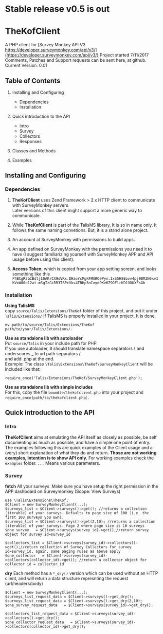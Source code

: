 # Stable release v0.5 is out 

# TheKofClient
A PHP client for [Survey Monkey API V3 https://developer.surveymonkey.com/api/v3/](https://developer.surveymonkey.com/api/v3/)
Project started 7/11/2017    
Comments, Patches and Support requests can be sent here, at github.  
Current Version: 0.01  

## Table of Contents
1. Installing and Configuring  
   - Dependencies  
   - Installation
   
2. Quick introduction to the API
   - Intro  
   - Survey
   - Collectors 
   - Responses  
3. Classes and Methods  
3. Examples  


## Installing and Configuring  

### Dependencies 
1. **TheKofClient** uses Zend Framework > 2.x HTTP client to communicate with SurveyMonkey servers.  
Later versions of this client might support a more generic way to communicate.  

2. While **TheKofClient** is part of the TalisMS library, It is so in name only. It follows the same naming convetions. 
But, it is a stand alone project.  

3. An account at SurveyMonkey with permissions to build apps.

4. An app defined on SurveyMonkey with the permissions you need it to have (I suggest familiarizing yourself with SurveyMonkey APP and API usage before using this client).  

5. **Access Token**, which is copied from your app setting screen, and looks something like this `P4BCgR2bIBdtj10AKrCX9sVRx.DHaoYcMgKFMAROePyn.IxS5H8Bovv4pj98M3N0xvIKVxW00o12at-mSgIzGiRR3TSPcVks4TBHp3nCxyd9Kv6Z9OFlrKD1O8UXFsXb`

### Installation  
**Using TalisMS**  
copy `source/Talis/Extensions/TheKof` folder of this project, and put it under
`Talis/Extensions/` If TalisMS is properly installed in your project. It is done.
```
mv path/to/source/Talis/Extensions/TheKof path/to/your/Talis/Extensions/.
```

**Use as standalone lib with autoloader**  
Put `source/Talis` in your include path for PHP.  
If you use autoloader, it should translate namespace separators \\ and underscores _ to url path separators /  
and add .php at the end.  
Example: The class `\Talis\Extensions\TheKof\SurveyMonkeyClient` will be included like that:   
```
require_once('Talis/Extensions/TheKof/SurveyMonkeyClient.php');
```

**Use as standalone lib with simple includes**  
For this, copy the file `boundle/thekofclient.php` into your project and `require_once(path/to/thekofclient.php)`.


## Quick introduction to the API

### Intro
**TheKofClient** aims at emulating the API itself as closely as possible, be self documenting as much as possible, and have a simple one point
of entry. The examples following this are quick examples of the Client usage and a (very) short explanation of what they do and return. **Those are not working examples, Intention
is to show API only.** For working examples check the `examples` folder. `...` Means various parameters.  

### Survey
**fetch** All your surveys. Make sure you have setup the right permission in the APP dashboard on Surveymonkey (Scope: View Surveys)  

```  
use \Talis\Extensions\TheKof;
$Client = new SurveyMonkeyClient(...);
$surveys_list = $Client->surveys()->get(); //returns a collection (iterable) of your surveys. Defaults to page size of 100 (i.e. the first 100 surveys you own).
$surveys_list = $Client->surveys()->get(2,10); //returns a collection (iterable) of your surveys. Page 2 where page size is 10 surveys
$one_survey   = $Client->surveys(survey_id)->get();//return survey object for survey id=survey_id

$collectors_list = $Client->surveys(survey_id)->collectors()->get();//return collection of Survey Collectors for survey id=survey_id, again, same paging rules as above apply
$one_collector   = $Client->surveys(survey_id)->collectors(collector_id)->get(); //return a collector object for collector id = collector_id  
```  


**dry** Each method has a `*_dry()` version which can be used without an HTTP client, and will return a data structure represnting the request (url/headers/body)  
```  
$Client = new SurveyMonkeyClient(...);
$surveys_list_request_data = $Client->surveys()->get_dry();
$surveys_list_request_data = $Client->surveys()->get_dry(2,10);
$one_survey_request_data   = $Client->surveys(survey_id)->get_dry();

$collectors_list_request_data = $Client->surveys(survey_id)->collectors()->get_dry();
$one_collector_request_data   = $Client->surveys(survey_id)->collectors(collector_id)->get_dry();
```  


